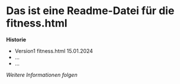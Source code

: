 # Das ist eine Readme-Datei für die fitness.html

**Historie**

* Version1 fitness.html 15.01.2024
* ...
* ...

*Weitere Informationen folgen*
